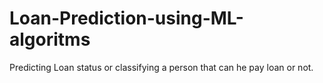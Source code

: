 # Loan-Prediction-using-ML-algoritms

Predicting Loan status or classifying a person that can he pay loan or not.
